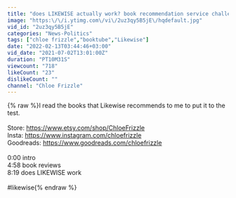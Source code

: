 ```yaml
---
title: "does LIKEWISE actually work? book recommendation service challenge \/ likewise picks my TBR"
image: "https:\/\/i.ytimg.com\/vi\/2uz3qy5B5jE\/hqdefault.jpg"
vid_id: "2uz3qy5B5jE"
categories: "News-Politics"
tags: ["chloe frizzle","booktube","Likewise"]
date: "2022-02-13T03:44:46+03:00"
vid_date: "2021-07-02T13:01:00Z"
duration: "PT10M31S"
viewcount: "718"
likeCount: "23"
dislikeCount: ""
channel: "Chloe Frizzle"
---
```

{% raw %}I read the books that Likewise recommends to me to put it to the test. <br /><br />Store: <a rel="nofollow" target="blank" href="https://www.etsy.com/shop/ChloeFrizzle">https://www.etsy.com/shop/ChloeFrizzle</a><br />Insta: <a rel="nofollow" target="blank" href="https://www.instagram.com/chloefrizzle">https://www.instagram.com/chloefrizzle</a><br />Goodreads: <a rel="nofollow" target="blank" href="https://www.goodreads.com/chloefrizzle">https://www.goodreads.com/chloefrizzle</a><br /><br />0:00 intro<br />4:58 book reviews<br />8:19 does LIKEWISE work<br /><br />#likewise{% endraw %}
